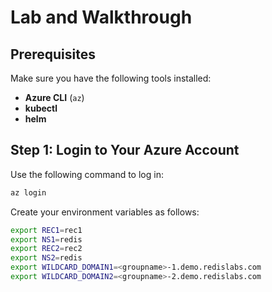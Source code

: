 # Lab and Walkthrough

## Prerequisites
Make sure you have the following tools installed:
- **Azure CLI** (`az`)
- **kubectl**
- **helm**

## Step 1: Login to Your Azure Account
Use the following command to log in:

```bash
az login
```

Create your environment variables as follows:

```bash
export REC1=rec1
export NS1=redis
export REC2=rec2
export NS2=redis
export WILDCARD_DOMAIN1=<groupname>-1.demo.redislabs.com
export WILDCARD_DOMAIN2=<groupname>-2.demo.redislabs.com
```
